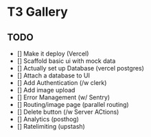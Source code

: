 # T3 Gallery

## TODO

- [] Make it deploy (Vercel)
- [] Scaffold basic ui with mock data
- [] Actually set up Database (vercel postgres)
- [] Attach a database to UI
- [] Add Authentication (/w clerk)
- [] Add image upload
- [] Error Management (w/ Sentry)
- [] Routing/image page (parallel routing)
- [] Delete button (/w Server ACtions)
- [] Analytics (posthog)
- [] Ratelimiting (upstash)
